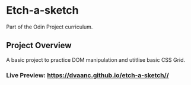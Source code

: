
# Etch-a-sketch
 Part of the Odin Project curriculum.

## Project Overview
 A basic project to practice DOM manipulation and utitlise basic CSS Grid.
 
### Live Preview: **https://dvaanc.github.io/etch-a-sketch//**
